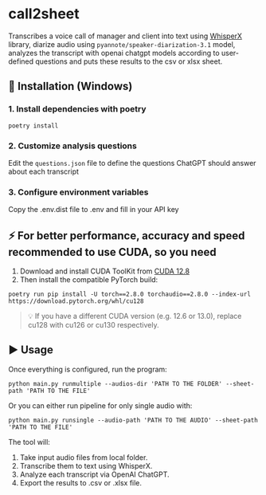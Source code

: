 # call2sheet

Transcribes a voice call of manager and client into text using [WhisperX](https://github.com/m-bain/whisperX) library, diarize audio using `pyannote/speaker-diarization-3.1` model, analyzes the transcript with openai chatgpt models according to user-defined questions and puts these results to the csv or xlsx sheet.

## 🧩 Installation (Windows)

### 1. Install dependencies with poetry 
```shell
poetry install
```
### 2. Customize analysis questions
Edit the `questions.json` file to define the questions ChatGPT should answer about each transcript
### 3. Configure environment variables
Copy the .env.dist file to .env and fill in your API key

## ⚡ For better performance, accuracy and speed recommended to use CUDA, so you need

1. Download and install CUDA ToolKit from [CUDA 12.8](https://developer.nvidia.com/cuda-12-8-0-download-archive?target_os=Windows&target_arch=x86_64)
2. Then install the compatible PyTorch build:
```shell
poetry run pip install -U torch==2.8.0 torchaudio==2.8.0 --index-url https://download.pytorch.org/whl/cu128
```

>💡 If you have a different CUDA version (e.g. 12.6 or 13.0), replace cu128 with cu126 or cu130 respectively.

## ▶️ Usage
Once everything is configured, run the program:
```shell
python main.py runmultiple --audios-dir 'PATH TO THE FOLDER' --sheet-path 'PATH TO THE FILE' 
```

Or you can either run pipeline for only single audio with:
```shell
python main.py runsingle --audio-path 'PATH TO THE AUDIO' --sheet-path 'PATH TO THE FILE' 
```

The tool will:
1. Take input audio files from local folder.
2. Transcribe them to text using WhisperX.
3. Analyze each transcript via OpenAI ChatGPT.
4. Export the results to .csv or .xlsx file.
